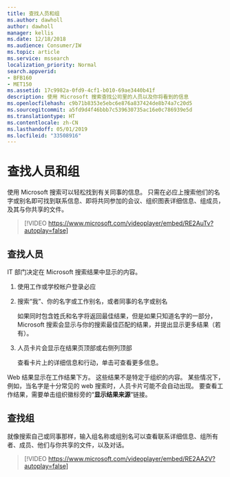 ```yaml
---
title: 查找人员和组
ms.author: dawholl
author: dawholl
manager: kellis
ms.date: 12/18/2018
ms.audience: Consumer/IW
ms.topic: article
ms.service: mssearch
localization_priority: Normal
search.appverid:
- BFB160
- MET150
ms.assetid: 17c9982a-0fd9-4cf1-b010-69ae3440b41f
description: 使用 Microsoft 搜索查找公司里的人员以及你将看到的信息
ms.openlocfilehash: c9b71b8353e5ebc6e876a837424de8b74a7c20d5
ms.sourcegitcommit: a5fd9d4f46bbb7c539630735ac16e0c786939e5d
ms.translationtype: HT
ms.contentlocale: zh-CN
ms.lasthandoff: 05/01/2019
ms.locfileid: "33508916"
---
```

# <a name="find-people-and-groups"></a>查找人员和组

使用 Microsoft 搜索可以轻松找到有关同事的信息。 只需在必应上搜索他们的名字或别名即可找到联系信息、即将共同参加的会议、组织图表详细信息、组成员，及其与你共享的文件。
  
> [!VIDEO https://www.microsoft.com/videoplayer/embed/RE2AuTv?autoplay=false]
  
## <a name="find-people"></a>查找人员

IT 部门决定在 Microsoft 搜索结果中显示的内容。
  
1. 使用工作或学校帐户登录必应
    
2. 搜索“我”、你的名字或工作别名，或者同事的名字或别名
    
    如果同时包含姓氏和名字将返回最佳结果，但是如果只知道名字的一部分，Microsoft 搜索会显示与你的搜索最佳匹配的结果，并提出显示更多结果（若有）。
    
3. 人员卡片会显示在结果页顶部或右侧列顶部
    
    查看卡片上的详细信息和行动，单击可查看更多信息。
    
Web 结果显示在工作结果下方。 这些结果不是特定于组织的内容。 某些情况下，例如，当名字是十分常见的 web 搜索时，人员卡片可能不会自动出现。 要查看工作结果，需要单击组织徽标旁的“**显示结果来源**”链接。 
  
## <a name="find-groups"></a>查找组

就像搜索自己或同事那样，输入组名称或组别名可以查看联系详细信息、组所有者、成员、他们与你共享的文件，以及对话。
  
> [!VIDEO https://www.microsoft.com/videoplayer/embed/RE2AA2V?autoplay=false]
  

  

